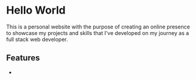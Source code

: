# Hello World

<p>This is a personal website with the purpose of creating an online presence to showcase my projects and skills that I've developed on my journey as a full stack web developer.</p>

<h2>Features</h2>
<ul>
  <li></li>
</ul>
